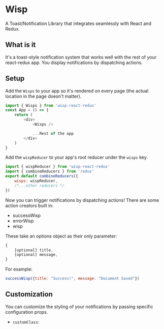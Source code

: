 # Wisp
A Toast/Notification Library that integrates seamlessly with React and Redux.

## What is it
It's a toast-style notification system that works well with the rest of your react-redux app.
You display notifications by dispatching actions.

## Setup
Add the `Wisps` to your app so it's rendered on every page (the actual location in the page doesn't matter).

```javascript
import { Wisps } from 'wisp-react-redux'
const App = () => {
    return (
        <div>
            <Wisps />

            ...Rest of the app
        </div>
    )
}
```

Add the `wispReducer` to your app's root reducer under the `wisps` key.

```javascript
import { wispReducer } from 'wisp-react-redux'
import { combineReducers } from 'redux'
export default combineReducers({
    wisps: wispReducer,
    /*...other reducers */
})
```

Now you can trigger notifications by dispatching actions! There are some action creators built in:

- successWisp
- errorWisp
- wisp

These take an options object as their only parameter:

```javascript
{
    [optional] title,
    [optional] message,
}
```

For example:

```javascript
successWisp({title: "Success!", message: "Document Saved"})
```

## Customization
You can customize the styling of your notifications by passing specific configuration props.

- `customClass`: 
